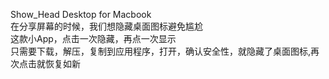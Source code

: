 Show_Head Desktop for Macbook\
在分享屏幕的时候，我们想隐藏桌面图标避免尴尬\
这款小App，点击一次隐藏，再点一次显示\
只需要下载，解压，复制到应用程序，打开，确认安全性，就隐藏了桌面图标,再次点击就恢复如新
